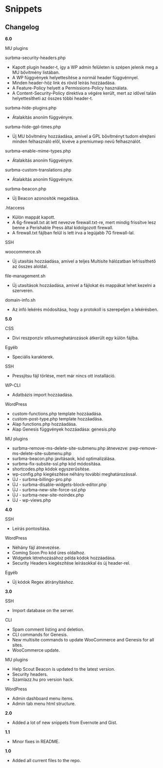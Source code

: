 # Snippets

## Changelog

**6.0**

MU plugins

surbma-security-headers.php
- Kapott plugin header-t, így a WP admin felületen is szépen jelenik meg a MU bővítmény listában.
- A WP függvények helyettesítése a normál header függvénnyel.
- Minden header-höz link és rövid leírás hozzáadása.
- A Feature-Policy helyett a Permissions-Policy használata.
- A Content-Security-Policy direktíva a végére került, mert az idővel talán helyettesítheti az összes többi header-t.

surbma-hide-plugins.php
- Átalakítás anoním függvényre.

surbma-hide-gpl-times.php
- Új MU bővítmény hozzáadása, amivel a GPL bővítményt tudom elrejteni minden felhasználó elől, kivéve a premiumwp nevű felhasználót.

surbma-enable-mime-types.php
- Átalakítás anoním függvényre.

surbma-custom-translations.php
- Átalakítás anoním függvényre.

surbma-beacon.php
- Új Beacon azonosítók megadása.

.htaccess

- Külön mappát kapott.
- A 6g-firewall.txt át lett nevezve firewall.txt-re, mert mindig frissítve lesz benne a Perishable Press által kidolgozott firewall.
- A firewall.txt fájlban felül is lett írva a legújabb 7G firewall-lal.

SSH

woocommerce.sh
- Új utasítás hozzáadása, amivel a teljes Multisite hálózatban lefrissíthető az összes aloldal.

file-management.sh
- Új utasítások hozzáadása, amivel a fájlokat és mappákat lehet kezelni a szerveren.

domain-info.sh
- Az infó lekérés módosítása, hogy a protokoll is szerepeljen a lekérésben.

**5.0**

CSS

- Divi reszponzív stílusmeghatározások átkerült egy külön fájlba.

Egyéb

- Speciális karakterek.

SSH

- Pressjitsu fájl törlése, mert már nincs ott installáció.

WP-CLI

- Adatbázis import hozzáadása.

WordPress

- custom-functions.php template hozzáadása.
- custom-post-type.php template hozzáadása.
- Alap functions.php hozzáadása.
- Alap Genesis függvények hozzáadása: genesis.php

MU plugins

- surbma-remove-ms-delete-site-submenu.php átnevezve: pwp-remove-ms-delete-site-submenu.php
- surbma-beacon.php javításaok, kód optimalizálása.
- surbma-fix-subsite-ssl.php kód módosítása.
- shortcodes.php kódok egyszerűsítése.
- wp-config.php kiegészítése néhány további meghatározással.
- ÚJ - surbma-billingo-pro.php
- ÚJ - surbma-disable-widgets-block-editor.php
- ÚJ - surbma-new-site-force-ssl.php
- ÚJ - surbma-new-site-noindex.php
- ÚJ - wp-views.php

**4.0**

SSH

- Leírás pontosítása.

WordPress

- Néhány fájl átnevezése.
- Coming Soon Pro kód üres oldalhoz.
- Widgetek létrehozásához példa kódok hozzáadása.
- Security Headers kiegészítése leírásokkal és új header-rel.

Egyéb

- Új kódok Regex átirányításhoz.

**3.0**

SSH

- Import database on the server.

CLI

- Spam comment listing and deletion.
- CLI commands for Genesis.
- New multisite commands to update WooCommerce and Genesis for all sites.
- WooCommerce update.

MU plugins

- Help Scout Beacon is updated to the latest version.
- Security headers.
- Szamlazz.hu pro version hack.

WordPress

- Admin dashboard menu items.
- Admin tab menu html structure.

**2.0**

- Added a lot of new snippets from Evernote and Gist.

**1.1**

- Minor fixes in README.

**1.0**

- Added all current files to the repo.
